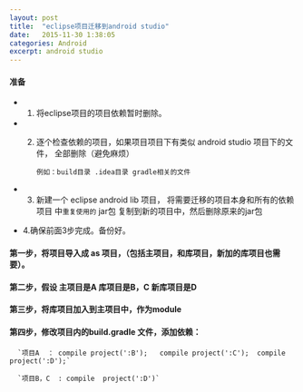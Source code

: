 ```yaml
---
layout: post
title:  "eclipse项目迁移到android studio"
date:   2015-11-30 1:38:05
categories: Android
excerpt: android studio
---
```


#### 准备

* 1. 将eclipse项目的项目依赖暂时删除。

* 2. 逐个检查依赖的项目，如果项目项目下有类似 android studio 项目下的文件， 全部删除（避免麻烦）
     
      `例如：build目录 .idea目录 gradle相关的文件`

* 3. 新建一个 eclipse android lib 项目， 将需要迁移的项目本身和所有的依赖项目 中`重复使用的` jar包 复制到新的项目中，然后删除原来的jar包

* 4.确保前面3步完成。备份好。

#### 第一步，将项目导入成 as 项目，（包括主项目，和库项目，新加的库项目也需要）。

#### 第二步，假设 主项目是A  库项目是B，C   新库项目是D

#### 第三步，将库项目加入到主项目中，作为module

#### 第四步，修改项目内的build.gradle 文件，添加依赖：

      `项目A  ： compile project(':B');   compile project(':C');  compile project(':D');`

      `项目B，C  : compile  project(':D')` 


